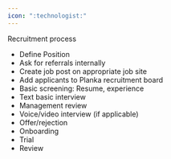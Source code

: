 ```yaml
---
icon: ":technologist:"
---
```

Recruitment process
 - Define Position
 - Ask for referrals internally
 - Create job post on appropriate job site
 - Add applicants to Planka recruitment board
 - Basic screening: Resume, experience
 - Text basic interview
 - Management review
 - Voice/video interview (if applicable)
 - Offer/rejection
 - Onboarding
 - Trial
 - Review